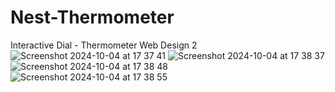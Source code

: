 # Nest-Thermometer
Interactive Dial - Thermometer Web Design 2 
![Screenshot 2024-10-04 at 17 37 41](https://github.com/user-attachments/assets/0abf2619-b995-47a4-ae8a-81cc3ec2923a)
![Screenshot 2024-10-04 at 17 38 37](https://github.com/user-attachments/assets/457a93a9-f68a-4709-a5e5-66c4a4252893)
![Screenshot 2024-10-04 at 17 38 48](https://github.com/user-attachments/assets/feaa14e1-ff99-476e-878a-7944cc365c74)
![Screenshot 2024-10-04 at 17 38 55](https://github.com/user-attachments/assets/f51b633d-4d27-40e4-b280-9dffedc8eba3)
